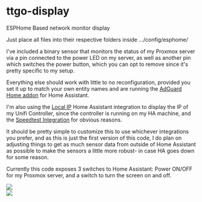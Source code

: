 # ttgo-display
ESPHome Based network monitor display

Just place all files into their respective folders inside .../config/esphome/

I've included a binary sensor that monitors the status of my Proxmox server via a pin connected to the power LED on my server, as well as another pin which switches the power button, which you can opt to remove since it's pretty specific to my setup.

Everything else should work with little to no reconfiguration, provided you set it up to match your own entity names and are running the [AdGuard Home addon](https://www.home-assistant.io/integrations/adguard/) for Home Assistant.

I'm also using the [Local IP](https://www.home-assistant.io/integrations/local_ip/) Home Assistant integration to display the IP of my Unifi Controller, since the controller is running on my HA machine, and the [Speedtest Integration](https://www.home-assistant.io/integrations/speedtestdotnet/) for obvious reasons.

It should be pretty simple to customize this to use whichever integrations you prefer, and as this is just the first version of this code, I do plan on adjusting things to get as much sensor data from outside of Home Assistant as possible to make the sensors a little more robust- in case HA goes down for some reason.

Currently this code exposes 3 switches to Home Assistant: Power ON/OFF for my Proxmox server, and a switch to turn the screen on and off.

<img src=https://i.imgur.com/kh35mCf.jpeg>
<br>
<img src=https://i.imgur.com/rDfZmYz.jpeg>
